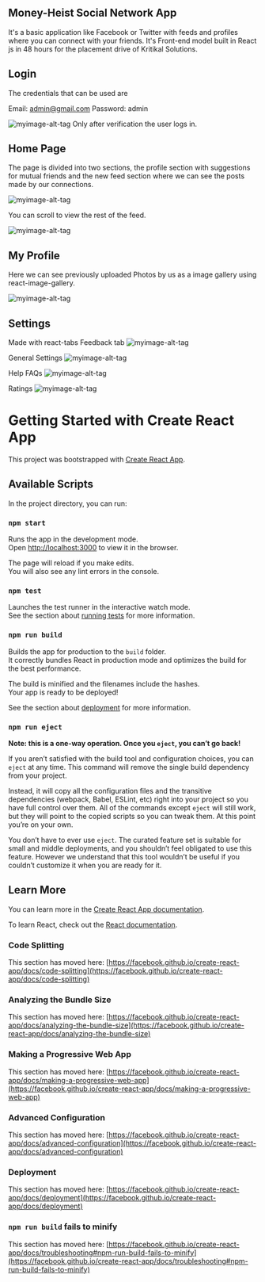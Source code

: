 ## Money-Heist Social Network App

It's a basic application like Facebook or Twitter with feeds and profiles where you can connect with your friends. It's Front-end model built in React js in 48 hours for the placement drive of Kritikal Solutions.
 
## Login

The credentials that can be used are

Email: admin@gmail.com
Password: admin

![myimage-alt-tag](https://github.com/KshishAshish/Kritkal-Solutions/blob/master/src/images/Readme-login.JPG)
Only after verification the user logs in.

## Home Page

The page is divided into two sections, the profile section with suggestions for mutual friends and the new feed section where we can see the posts made by our connections.

![myimage-alt-tag](https://github.com/KshishAshish/Kritkal-Solutions/blob/master/src/images/Readme-home1.JPG)

You can scroll to view the rest of the feed.

![myimage-alt-tag](https://github.com/KshishAshish/Kritkal-Solutions/blob/master/src/images/Readme-home2.JPG)


## My Profile

Here we can see previously uploaded Photos by us as a image gallery using react-image-gallery.

![myimage-alt-tag](https://github.com/KshishAshish/Kritkal-Solutions/blob/master/src/images/Readme-myprofile.JPG)


## Settings

Made with react-tabs
Feedback tab
![myimage-alt-tag](https://github.com/KshishAshish/Kritkal-Solutions/blob/master/src/images/Readme-settings-feedback.JPG)

General Settings
![myimage-alt-tag](https://github.com/KshishAshish/Kritkal-Solutions/blob/master/src/images/Readme-settings-general.JPG)

Help FAQs
![myimage-alt-tag](https://github.com/KshishAshish/Kritkal-Solutions/blob/master/src/images/Readme-settings-FAQ.JPG)

Ratings 
![myimage-alt-tag](https://github.com/KshishAshish/Kritkal-Solutions/blob/master/src/images/Readme-settings-ratings.JPG)


# Getting Started with Create React App

This project was bootstrapped with [Create React App](https://github.com/facebook/create-react-app).

## Available Scripts

In the project directory, you can run:

### `npm start`

Runs the app in the development mode.\
Open [http://localhost:3000](http://localhost:3000) to view it in the browser.

The page will reload if you make edits.\
You will also see any lint errors in the console.

### `npm test`

Launches the test runner in the interactive watch mode.\
See the section about [running tests](https://facebook.github.io/create-react-app/docs/running-tests) for more information.

### `npm run build`

Builds the app for production to the `build` folder.\
It correctly bundles React in production mode and optimizes the build for the best performance.

The build is minified and the filenames include the hashes.\
Your app is ready to be deployed!

See the section about [deployment](https://facebook.github.io/create-react-app/docs/deployment) for more information.

### `npm run eject`

**Note: this is a one-way operation. Once you `eject`, you can’t go back!**

If you aren’t satisfied with the build tool and configuration choices, you can `eject` at any time. This command will remove the single build dependency from your project.

Instead, it will copy all the configuration files and the transitive dependencies (webpack, Babel, ESLint, etc) right into your project so you have full control over them. All of the commands except `eject` will still work, but they will point to the copied scripts so you can tweak them. At this point you’re on your own.

You don’t have to ever use `eject`. The curated feature set is suitable for small and middle deployments, and you shouldn’t feel obligated to use this feature. However we understand that this tool wouldn’t be useful if you couldn’t customize it when you are ready for it.

## Learn More

You can learn more in the [Create React App documentation](https://facebook.github.io/create-react-app/docs/getting-started).

To learn React, check out the [React documentation](https://reactjs.org/).

### Code Splitting

This section has moved here: [https://facebook.github.io/create-react-app/docs/code-splitting](https://facebook.github.io/create-react-app/docs/code-splitting)

### Analyzing the Bundle Size

This section has moved here: [https://facebook.github.io/create-react-app/docs/analyzing-the-bundle-size](https://facebook.github.io/create-react-app/docs/analyzing-the-bundle-size)

### Making a Progressive Web App

This section has moved here: [https://facebook.github.io/create-react-app/docs/making-a-progressive-web-app](https://facebook.github.io/create-react-app/docs/making-a-progressive-web-app)

### Advanced Configuration

This section has moved here: [https://facebook.github.io/create-react-app/docs/advanced-configuration](https://facebook.github.io/create-react-app/docs/advanced-configuration)

### Deployment

This section has moved here: [https://facebook.github.io/create-react-app/docs/deployment](https://facebook.github.io/create-react-app/docs/deployment)

### `npm run build` fails to minify

This section has moved here: [https://facebook.github.io/create-react-app/docs/troubleshooting#npm-run-build-fails-to-minify](https://facebook.github.io/create-react-app/docs/troubleshooting#npm-run-build-fails-to-minify)
